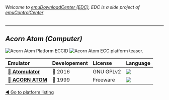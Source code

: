 ###### Welcome to [emuDownloadCenter (EDC)](https://github.com/PhoenixInteractiveNL/emuDownloadCenter/wiki/), EDC is a side project of [emuControlCenter](https://github.com/PhoenixInteractiveNL/emuControlCenter/wiki/)
***
## _Acorn Atom (Computer)_
![](https://raw.githubusercontent.com/wiki/PhoenixInteractiveNL/emuDownloadCenter/images_platform/ecc_atom_cell.png "Acorn Atom Platform ECCID")
![](https://raw.githubusercontent.com/wiki/PhoenixInteractiveNL/emuDownloadCenter/images_platform/ecc_atom_teaser.png "Acorn Atom ECC platform teaser.")

| Emulator | Developement | License | Language |
|:---------|:-------------|:--------|:---------|
| [:file_folder: **Atomulator**](https://github.com/PhoenixInteractiveNL/emuDownloadCenter/wiki/Emulator-atomulator#menu) | :large_blue_circle: 2016 | GNU GPLv2 | ![](https://raw.githubusercontent.com/wiki/PhoenixInteractiveNL/emuDownloadCenter/images_flags/icon_flag_EN_24.png) |
| [:file_folder: **ACORN ATOM**](https://github.com/PhoenixInteractiveNL/emuDownloadCenter/wiki/Emulator-atom#menu) | :red_circle: 1999 | Freeware | ![](https://raw.githubusercontent.com/wiki/PhoenixInteractiveNL/emuDownloadCenter/images_flags/icon_flag_EN_24.png) |

[:arrow_backward: Go to platform listing](https://github.com/PhoenixInteractiveNL/emuDownloadCenter/wiki/EDC-Platform-List)
